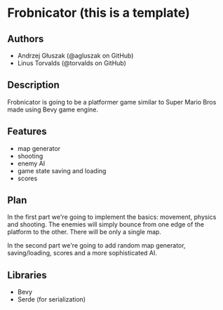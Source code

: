 # Frobnicator (this is a template)

## Authors
- Andrzej Głuszak (@agluszak on GitHub)
- Linus Torvalds (@torvalds on GitHub)

## Description
Frobnicator is going to be a platformer game similar to Super Mario Bros made using Bevy game engine.

## Features
- map generator
- shooting
- enemy AI
- game state saving and loading
- scores

## Plan
In the first part we're going to implement the basics: movement, physics and shooting. The enemies will simply bounce from one edge of the platform to the other. There will be only a single map.

In the second part we're going to add random map generator, saving/loading, scores and a more sophisticated AI.

## Libraries
- Bevy
- Serde (for serialization)

